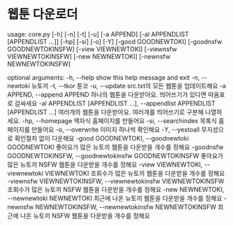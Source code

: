 웹툰 다운로더
=============

usage: core.py [-h] [-n] [-t] [-u] [-a APPEND] [-al APPENDLIST [APPENDLIST ...]] [-hp] [-si] [-o] [-Y] [-good GOODNEWTOKI] [-goodnsfw GOODNEWTOKINSFW] [-view VIEWNEWTOKI] [-viewnsfw VIEWNEWTOKINSFW]
               [-new NEWNEWTOKI] [-newnsfw NEWNEWTOKINSFW]

optional arguments:
  -h, --help            show this help message and exit
  -n, --newtoki         뉴토끼
  -t, --tkor            툰코
  -u, --update          src.txt의 모든 웹툰을 업데이트해요
  -a APPEND, --append APPEND
                        하나의 웹툰을 다운받아요. 띄어쓰기가 있다면 따옴표로 감싸세요
  -al APPENDLIST [APPENDLIST ...], --appendlist APPENDLIST [APPENDLIST ...]
                        여러개의 웹툰을 다운받아요. 여러개를 띄어쓰기로 구분해 나열하세요.
  -hp, --homepage       액자식 홈페이지를 만들어요
  -si, --searchindex    목록식 홈페이지를 만들어요
  -o, --overwrite       이미지 하나씩 확인해요
  -Y, --yestoall        무지성으로 확인절차 없이 다운해요
  -good GOODNEWTOKI, --goodnewtoki GOODNEWTOKI
                        좋아요가 많은 뉴토끼 웹툰을 다운받을 개수를 정해요
  -goodnsfw GOODNEWTOKINSFW, --goodnewtokinsfw GOODNEWTOKINSFW
                        좋아요가 많은 뉴토끼 NSFW 웹툰을 다운받을 개수를 정해요
  -view VIEWNEWTOKI, --viewnewtoki VIEWNEWTOKI
                        조회수가 많은 뉴토끼 웹툰을 다운받을 개수를 정해요
  -viewnsfw VIEWNEWTOKINSFW, --viewnewtokinsfw VIEWNEWTOKINSFW
                        조회수가 많은 뉴토끼 NSFW 웹툰을 다운받을 개수를 정해요
  -new NEWNEWTOKI, --newnewtoki NEWNEWTOKI
                        최근에 나온 뉴토끼 웹툰을 다운받을 개수를 정해요
  -newnsfw NEWNEWTOKINSFW, --newnewtokinsfw NEWNEWTOKINSFW
                        최근에 나온 뉴토끼 NSFW 웹툰을 다운받을 개수를 정해요
